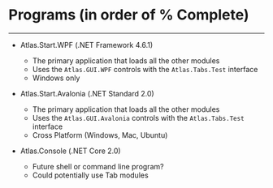# Programs (in order of % Complete)
---
* Atlas.Start.WPF (.NET Framework 4.6.1)
  - The primary application that loads all the other modules
  - Uses the `Atlas.GUI.WPF` controls with the `Atlas.Tabs.Test` interface
  - Windows only

* Atlas.Start.Avalonia (.NET Standard 2.0)
  - The primary application that loads all the other modules
  - Uses the `Atlas.GUI.Avalonia` controls with the `Atlas.Tabs.Test` interface
  - Cross Platform (Windows, Mac, Ubuntu)
  
* Atlas.Console (.NET Core 2.0)
  - Future shell or command line program?
  - Could potentially use Tab modules

